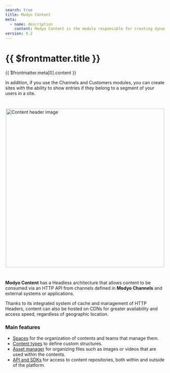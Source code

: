 ```yaml
---
search: true
title: Modyo Content
meta:
  - name: description
    content: Modyo Content is the module responsible for creating dynamic content repositories which we call Spaces. In a Space, Entries are created separated by Content Types. The Type defines the basic structure with its requirements and validations so that an Entry can be published.
version: 9.2
---
```


# {{ $frontmatter.title }}

{{ $frontmatter.meta[0].content }}

In addition, if you use the Channels and Customers modules, you can create sites with the ability to show entries if they belong to a segment of your users in a site.

<img src="/assets/img/content/header.jpg" alt="Content header image" style="margin: 40px auto; width: 500px; display: block;">

**Modyo Content** has a Headless architecture that allows content to be consumed via an HTTP API from channels defined in **Modyo Channels** and external systems or applications.

Thanks to its integrated system of cache and management of HTTP Headers, content can also be hosted on CDNs for greater availability and access speed, regardless of geographic location.

### Main features

- [Spaces](/en/platform/content/spaces.html) for the organization of contents and teams that manage them.
- [Content types](/en/platform/content/types.html) to define custom structures.
- [Asset manager](/en/platform/content/asset-manager.html) for organizing files such as images or videos that are used within the contents.
- [API and SDKs](/en/platform/content/public-api-reference.html) for access to content repositories, both within and outside of the platform.
